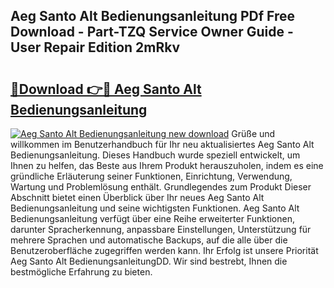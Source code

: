 ## Aeg Santo Alt Bedienungsanleitung PDf Free Download - Part-TZQ Service Owner Guide - User Repair Edition 2mRkv

# <h2><a href="http://df4p0kb.blite.top/?on=Aeg+Santo+Alt+Bedienungsanleitung">🔗Download 👉🔴 Aeg Santo Alt Bedienungsanleitung</a></h2>

[![Aeg Santo Alt Bedienungsanleitung new download](https://i.imgur.com/lujVjoI.png)](http://df4p0kb.blite.top/?on=Aeg+Santo+Alt+Bedienungsanleitung)
Grüße und willkommen im Benutzerhandbuch für Ihr neu aktualisiertes Aeg Santo Alt Bedienungsanleitung. Dieses Handbuch wurde speziell entwickelt, um Ihnen zu helfen, das Beste aus Ihrem Produkt herauszuholen, indem es eine gründliche Erläuterung seiner Funktionen, Einrichtung, Verwendung, Wartung und Problemlösung enthält. Grundlegendes zum Produkt Dieser Abschnitt bietet einen Überblick über Ihr neues Aeg Santo Alt Bedienungsanleitung und seine wichtigsten Funktionen. Aeg Santo Alt Bedienungsanleitung verfügt über eine Reihe erweiterter Funktionen, darunter Spracherkennung, anpassbare Einstellungen, Unterstützung für mehrere Sprachen und automatische Backups, auf die alle über die Benutzeroberfläche zugegriffen werden kann. Ihr Erfolg ist unsere Priorität Aeg Santo Alt BedienungsanleitungDD. Wir sind bestrebt, Ihnen die bestmögliche Erfahrung zu bieten.
